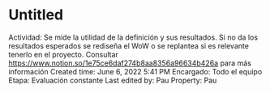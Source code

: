# Untitled

Actividad: Se mide la utilidad de la definición y sus resultados. Si no da los resultados esperados se rediseña el WoW o se replantea si es relevante tenerlo en el proyecto. Consultar https://www.notion.so/1e75ce6daf274b8aa8356a96634b426a para más información
Created time: June 6, 2022 5:41 PM
Encargado: Todo el equipo
Etapa: Evaluación constante
Last edited by: Pau
Property: Pau